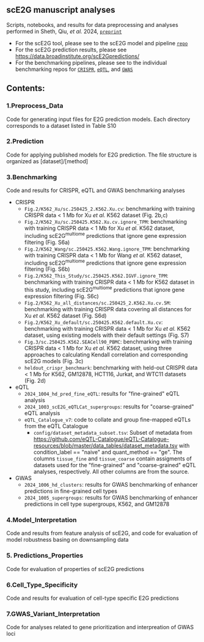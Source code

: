 ## scE2G manuscript analyses

Scripts, notebooks, and results for data preprocessing and analyses performed in Sheth, Qiu, _et al._ 2024, [`preprint`](https://www.biorxiv.org/content/10.1101/2024.11.23.624931v1)

* For the scE2G tool, please see to the scE2G model and pipeline [`repo`](https://github.com/EngreitzLab/scE2G)
* For the scE2G prediction results, please see https://data.broadinstitute.org/scE2Gpredictions/ 
* For the benchmarking pipelines, please see to the individual benchmarking repos for [`CRISPR`](https://github.com/EngreitzLab/CRISPR_comparison/tree/main), [`eQTL`](https://github.com/EngreitzLab/eQTLEnrichment/tree/integrated), and [`GWAS`](https://github.com/EngreitzLab/GWAS_E2G_benchmarking)

## Contents:

### 1.Preprocess_Data
Code for generating input files for E2G prediction models. Each directory corresponds to a dataset listed in Table S10

### 2.Prediction
Code for applying published models for E2G prediction. The file structure is organized as [dataset]/[method]

### 3.Benchmarking
Code and results for CRISPR, eQTL and GWAS benchmarking analyses
* CRISPR
	* `Fig.2/K562_Xu/sc.250425_2.K562.Xu.cv`: benchmarking with training CRISPR data < 1 Mb for Xu _et al._ K562 dataset (Fig. 2b,c)
	* `Fig.2/K562_Xu/sc.250425.K562.Xu.cv.ignore_TPM`: benchmarking with training CRISPR data < 1 Mb for Xu _et al._ K562 dataset, including scE2G<sup>multiome</sup> predictions that ignore gene expression filtering (Fig. S6a)
	* `Fig.2/K562_Wang/sc.250425.K562.Wang.ignore_TPM`: benchmarking with training CRISPR data < 1 Mb for Wang _et al._ K562 dataset, including scE2G<sup>multiome</sup> predictions that ignore gene expression filtering (Fig. S6b)
	* `Fig.2/K562_This_Study/sc.250425.K562.IGVF.ignore_TPM`: benchmarking with training CRISPR data < 1 Mb for K562 dataset in this study, including scE2G<sup>multiome</sup> predictions that ignore gene expression filtering (Fig. S6c)
	* `Fig.2/K562_Xu_all_distances/sc.250425_2.K562.Xu.cv.5M`: benchmarking with training CRISPR data covering all distances for Xu _et al._ K562 dataset (Fig. S6d)
	* `Fig.2/K562_Xu_default/sc.250425.K562.default.Xu.cv`: benchmarking with training CRISPR data < 1 Mb for Xu _et al._ K562 dataset, using existing models with their default settings (Fig. S7)
	* `Fig.3/sc.250425.K562.SEACell90_PBMC`: benchmarking with training CRISPR data < 1 Mb for Xu _et al._ K562 dataset, using three approaches to calculating Kendall correlation and corresponding scE2G models (Fig. 3c)
	* `heldout_crispr_benchmark`: benchmarking with held-out CRISPR data < 1 Mb for K562, GM12878, HCT116, Jurkat, and WTC11 datasets (Fig. 2d)
* eQTL
	* `2024_1004_hd_pred_fine_eQTL`: results for "fine-grained" eQTL analysis
	* `2024_1003_scE2G_eQTLCat_supergroups`: results for "coarse-grained" eQTL analysis
	* `eQTL_Catalogue_v7`: code to collate and group fine-mapped eQTLs from the eQTL Catalogue
		* `config/dataset_metadata_subset.tsv`: Subset of metadata from https://github.com/eQTL-Catalogue/eQTL-Catalogue-resources/blob/master/data_tables/dataset_metadata.tsv with condition_label == "naive" and quant_method == "ge". The columns `tissue_fine` and `tissue_coarse` contain assigments of datasets used for the "fine-grained" and "coarse-grained" eQTL analyses, respectively. All other columns are from the source.
* GWAS
	* `2024_1006_hd_clusters`: results for GWAS benchmarking of enhancer predictions in fine-grained cell types
	* `2024_1005_supergroups`: results for GWAS benchmarking of enhancer predictions in cell type supergroups, K562, and GM12878

### 4.Model_Interpretation
Code and results from feature analysis of scE2G, and code for evaluation of model robustness basing on downsampling data

### 5. Predictions_Properties
Code for evaluation of properties of scE2G predictions

### 6.Cell_Type_Specificity
Code and results for evaluation of cell-type specific E2G predictions

### 7.GWAS_Variant_Interpretation
Code for analyses related to gene prioritization and interpreation of GWAS loci 
